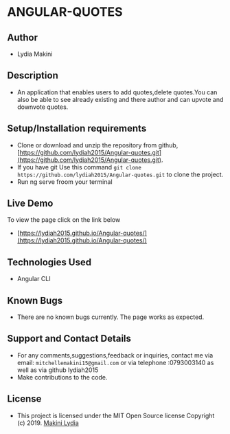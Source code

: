 # ANGULAR-QUOTES

## Author
- Lydia Makini

## Description
- An application that enables users to add quotes,delete quotes.You can also be able to see already existing and there author and can upvote and downvote quotes.


## Setup/Installation requirements

- Clone  or download and unzip the repository from github, [https://github.com/lydiah2015/Angular-quotes.git](https://github.com/lydiah2015/Angular-quotes.git). 
- If you have git Use this command `git clone https://github.com/lydiah2015/Angular-quotes.git` to clone the project.
- Run ng serve froom your terminal

## Live Demo
To view the page click on the link below
* [https://lydiah2015.github.io/Angular-quotes/](https://lydiah2015.github.io/Angular-quotes/)

## Technologies Used
- Angular CLI
 
## Known Bugs
- There are no known bugs currently. The page works as expected.

## Support and Contact Details
- For any comments,suggestions,feedback or inquiries, contact me via email: `mitchellemakini15@gmail.com` or via telephone :0793003140 as well as via github lydiah2015
- Make contributions to the code.

## License
- This project is licensed under the MIT Open Source license Copyright (c) 2019. [Makini Lydia](https://github.com/Lydiah2015)



